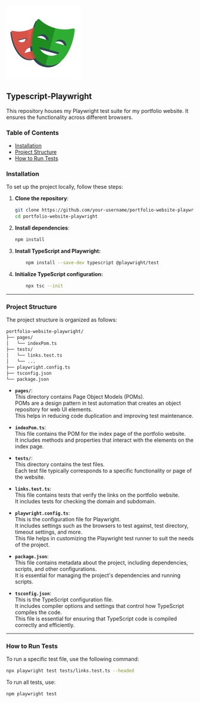 <img src="./playwright-logo.svg" alt="Playwright" width="200"/>

## Typescript-Playwright 

This repository houses my Playwright test suite for my portfolio website. 
It ensures the functionality across different browsers.

### Table of Contents
- [Installation](#installation)
- [Project Structure](#project-structure)
- [How to Run Tests](#how-to-run-tests)

### Installation

To set up the project locally, follow these steps:

1. **Clone the repository**:
    ```bash
    git clone https://github.com/your-username/portfolio-website-playwright.git
    cd portfolio-website-playwright
    ```

2. **Install dependencies**:
    ```bash
    npm install
    ```

3. **Install TypeScript and Playwright:**
    ```bash
        npm install --save-dev typescript @playwright/test
    ```

4. **Initialize TypeScript configuration:**
    ```bash
        npx tsc --init
    ```
---

### Project Structure

The project structure is organized as follows:
```
portfolio-website-playwright/
├── pages/
│   └── indexPom.ts
├── tests/
│   └── links.test.ts
│   └── ...
├── playwright.config.ts
├── tsconfig.json
└── package.json
```

- **`pages/`**:<br> 
This directory contains Page Object Models (POMs).<br> 
POMs are a design pattern in test automation that creates an object repository for web UI elements.<br>
This helps in reducing code duplication and improving test maintenance.

- **`indexPom.ts`**:<br> 
This file contains the POM for the index page of the portfolio website.<br>
It includes methods and properties that interact with the elements on the index page.

- **`tests/`**:<br>
This directory contains the test files.<br>
Each test file typically corresponds to a specific functionality or page of the website.

- **`links.test.ts`**:<br>
This file contains tests that verify the links on the portfolio website.<br>
It includes tests for checking the domain and subdomain.

- **`playwright.config.ts`**:<br>
This is the configuration file for Playwright.<br>
It includes settings such as the browsers to test against, test directory, timeout settings, and more.<br>
This file helps in customizing the Playwright test runner to suit the needs of the project.

- **`package.json`**:<br>
This file contains metadata about the project, including dependencies, scripts, and other configurations.<br>
It is essential for managing the project's dependencies and running scripts.

- **`tsconfig.json`**:<br>
This is the TypeScript configuration file.<br>
It includes compiler options and settings that control how TypeScript compiles the code.<br>
This file is essential for ensuring that TypeScript code is compiled correctly and efficiently.

---

### How to Run Tests

To run a specific test file, use the following command:

```bash
npx playwright test tests/links.test.ts --headed
```

To run all tests, use:
```bash
npm playwright test
```












